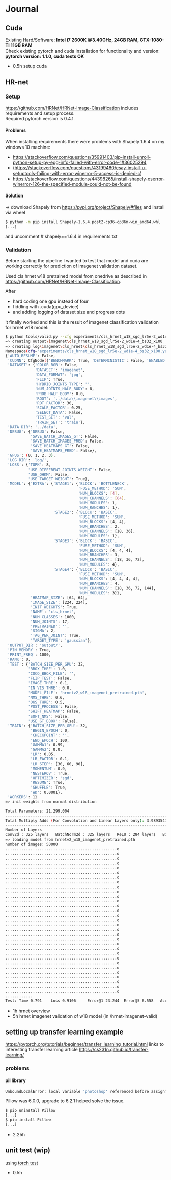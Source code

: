 # Journal

## Cuda

Existing Hard/Software: **Intel i7 2600K @3.40GHz, 24GB RAM, GTX-1080-TI 11GB RAM**  
Check existing pytorch and cuda installation for functionality and version: **pytorch version: 1.1.0, cuda tests OK**

- 0.5h setup cuda

## HR-net

### Setup

<https://github.com/HRNet/HRNet-Image-Classification> includes requirements and setup process.  
Required pytorch version is 0.4.1.

#### Problems

When installing requirements there were problems with Shapely 1.6.4 on my windows 10 machine:  
- https://stackoverflow.com/questions/35991403/pip-install-unroll-python-setup-py-egg-info-failed-with-error-code-1#36025294
- (https://stackoverflow.com/questions/43199480/esay-install-u-setuptools-failing-with-error-winerror-5-access-is-denied-c)
- https://stackoverflow.com/questions/44398265/install-shapely-oserror-winerror-126-the-specified-module-could-not-be-found

#### Solution

-> download Shapely from https://pypi.org/project/Shapely/#files and install via wheel

```bash
$ python -m pip install Shapely-1.6.4.post2-cp36-cp36m-win_amd64.whl
[...]
```

and uncomment # shapely==1.6.4 in requirements.txt

### Validation

Before starting the pipeline I wanted to test that model and cuda are working correctly for prediction of imagenet validation dataset.

Used cls hrnet w18 pretrained model from onedrive as described in https://github.com/HRNet/HRNet-Image-Classification.

After

- hard coding one gpu instead of four
- fiddling with .cuda(gpu_device)
- and adding logging of dataset size and progress dots

it finally worked and this is the result of imagenet classification validation for hrnet w18 model:  

```bash
$ python tools/valid.py --cfg experiments/cls_hrnet_w18_sgd_lr5e-2_wd1e-4_bs32_x100.yaml --testModel hrnetv2_w18_imagenet_pretrained.pth --dataDir=../../data
=> creating output\imagenet\cls_hrnet_w18_sgd_lr5e-2_wd1e-4_bs32_x100
=> creating log\imagenet\cls_hrnet\cls_hrnet_w18_sgd_lr5e-2_wd1e-4_bs32_x100_2019-12-07-20-51
Namespace(cfg='experiments/cls_hrnet_w18_sgd_lr5e-2_wd1e-4_bs32_x100.yaml', dataDir='../../data', logDir='', modelDir='', testModel='hrnetv2_w18_imagenet_pretrained.pth')
{'AUTO_RESUME': False,
 'CUDNN': CfgNode({'BENCHMARK': True, 'DETERMINISTIC': False, 'ENABLED': True}),
 'DATASET': {'COLOR_RGB': False,
             'DATASET': 'imagenet',
             'DATA_FORMAT': 'jpg',
             'FLIP': True,
             'HYBRID_JOINTS_TYPE': '',
             'NUM_JOINTS_HALF_BODY': 8,
             'PROB_HALF_BODY': 0.0,
             'ROOT': '../data\\imagenet\\images',
             'ROT_FACTOR': 30,
             'SCALE_FACTOR': 0.25,
             'SELECT_DATA': False,
             'TEST_SET': 'val',
             'TRAIN_SET': 'train'},
 'DATA_DIR': '../data',
 'DEBUG': {'DEBUG': False,
           'SAVE_BATCH_IMAGES_GT': False,
           'SAVE_BATCH_IMAGES_PRED': False,
           'SAVE_HEATMAPS_GT': False,
           'SAVE_HEATMAPS_PRED': False},
 'GPUS': (0, 1, 2, 3),
 'LOG_DIR': 'log/',
 'LOSS': {'TOPK': 8,
          'USE_DIFFERENT_JOINTS_WEIGHT': False,
          'USE_OHKM': False,
          'USE_TARGET_WEIGHT': True},
 'MODEL': {'EXTRA': {'STAGE1': {'BLOCK': 'BOTTLENECK',
                                'FUSE_METHOD': 'SUM',
                                'NUM_BLOCKS': [4],
                                'NUM_CHANNELS': [64],
                                'NUM_MODULES': 1,
                                'NUM_RANCHES': 1},
                     'STAGE2': {'BLOCK': 'BASIC',
                                'FUSE_METHOD': 'SUM',
                                'NUM_BLOCKS': [4, 4],
                                'NUM_BRANCHES': 2,
                                'NUM_CHANNELS': [18, 36],
                                'NUM_MODULES': 1},
                     'STAGE3': {'BLOCK': 'BASIC',
                                'FUSE_METHOD': 'SUM',
                                'NUM_BLOCKS': [4, 4, 4],
                                'NUM_BRANCHES': 3,
                                'NUM_CHANNELS': [18, 36, 72],
                                'NUM_MODULES': 4},
                     'STAGE4': {'BLOCK': 'BASIC',
                                'FUSE_METHOD': 'SUM',
                                'NUM_BLOCKS': [4, 4, 4, 4],
                                'NUM_BRANCHES': 4,
                                'NUM_CHANNELS': [18, 36, 72, 144],
                                'NUM_MODULES': 3}},
           'HEATMAP_SIZE': [64, 64],
           'IMAGE_SIZE': [224, 224],
           'INIT_WEIGHTS': True,
           'NAME': 'cls_hrnet',
           'NUM_CLASSES': 1000,
           'NUM_JOINTS': 17,
           'PRETRAINED': '',
           'SIGMA': 2,
           'TAG_PER_JOINT': True,
           'TARGET_TYPE': 'gaussian'},
 'OUTPUT_DIR': 'output/',
 'PIN_MEMORY': True,
 'PRINT_FREQ': 1000,
 'RANK': 0,
 'TEST': {'BATCH_SIZE_PER_GPU': 32,
          'BBOX_THRE': 1.0,
          'COCO_BBOX_FILE': '',
          'FLIP_TEST': False,
          'IMAGE_THRE': 0.1,
          'IN_VIS_THRE': 0.0,
          'MODEL_FILE': 'hrnetv2_w18_imagenet_pretrained.pth',
          'NMS_THRE': 0.6,
          'OKS_THRE': 0.5,
          'POST_PROCESS': False,
          'SHIFT_HEATMAP': False,
          'SOFT_NMS': False,
          'USE_GT_BBOX': False},
 'TRAIN': {'BATCH_SIZE_PER_GPU': 32,
           'BEGIN_EPOCH': 0,
           'CHECKPOINT': '',
           'END_EPOCH': 100,
           'GAMMA1': 0.99,
           'GAMMA2': 0.0,
           'LR': 0.05,
           'LR_FACTOR': 0.1,
           'LR_STEP': [30, 60, 90],
           'MOMENTUM': 0.9,
           'NESTEROV': True,
           'OPTIMIZER': 'sgd',
           'RESUME': True,
           'SHUFFLE': True,
           'WD': 0.0001},
 'WORKERS': 1}
=> init weights from normal distribution

Total Parameters: 21,299,004
----------------------------------------------------------------------------------------------------------------------------------
Total Multiply Adds (For Convolution and Linear Layers only): 3.9893547743558884 GFLOPs
----------------------------------------------------------------------------------------------------------------------------------
Number of Layers
Conv2d : 325 layers   BatchNorm2d : 325 layers   ReLU : 284 layers   Bottleneck : 8 layers   BasicBlock : 104 layers   Upsample : 31 layers   HighResolutionModule : 8 layers   Linear : 1 layers
=> loading model from hrnetv2_w18_imagenet_pretrained.pth
number of images: 50000
.................................................o
.................................................o
.................................................o
.................................................o
.................................................o
.................................................o
.................................................o
.................................................o
.................................................o
.................................................o
.................................................o
.................................................o
.................................................o
.................................................o
.................................................o
.................................................o
.................................................o
.................................................o
.................................................o
.................................................o
.................................................o
.................................................o
.................................................o
.................................................o
.................................................o
.................................................o
.................................................o
.................................................o
.................................................o
.................................................o
.................................................o
............
Test: Time 0.791    Loss 0.9106     Error@1 23.244  Error@5 6.558   Accuracy@1 76.756       Accuracy@5 93.442
```

- 1h hrnet overview
- 5h hrnet imagenet validation of w18 model (in /hrnet-imagenet-valid)

## setting up transfer learning example

<https://pytorch.org/tutorials/beginner/transfer_learning_tutorial.html> links to interesting transfer learning article <https://cs231n.github.io/transfer-learning/>

### problems

#### pil library

```bash
UnboundLocalError: local variable 'photoshop' referenced before assignment
```

Pillow was 6.0.0, upgrade to 6.2.1 helped solve the issue.

```bash
$ pip uninstall Pillow
[...]
$ pip install Pillow
[...]
```

- 2.25h

## unit test (wip)

using [torch test](https://github.com/suriyadeepan/torchtest)

- 0.5h
